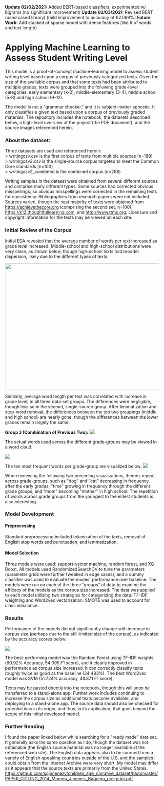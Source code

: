 **Update 02/02/2021:** Added BERT-based classifiers, experimented w/ bigrams (no significant improvement)
**Update 02/03/2021:** Revised BERT (used cased library) (mild improvement to accuracy of 62.069%)
**Future Work:** Add stacked of sparse model with dense features (like # of words and text length)

# Applying Machine Learning to Assess Student Writing Level

This model is a proof-of-concept machine-learning model to assess student writing level based upon a corpus of previously categorized texts. Given the size of the available corpus and that some texts had been attributed to multiple grades, texts were grouped into the following grade-level categories: early elementary (k-2), middle-elementary (3-4), middle school (5-8) and high school (9-12). 

The model is not a "grammar checker," and it is subject-matter agnostic. It only classifies a given text based upon a corpus of previously graded materials. The repository includes the notebook, the datasets described below, a high-level overview of the project (the PDF document), and the source images referenced herein. 

### About the dataset:

Three datasets are used and referenced herein: 
<br>> writingcsv.csv is the first corpus of texts from multiple sources (n=189)
<br>> writingcsv2.csv is the single-source corpus targeted to meet the Common Core standards (n=100)
<br>> writingcsv2_combined is the combined corpus (n=289)

Writing samples in the dataset were obtained from several different sources and comprise many different types. Some sources had corrected obvious misspellings, so obvious misspellings were corrected in the remaining texts for consistency. Bibliographies from research papers were not included.  Sources varied, though the vast majority of texts were obtained from https://achievethecore.org (comprising the second set, n=100), https://k12.thoughtfullearning.com, and http://www.ttms.org. Licensure and copyright information for the texts may be viewed on each site. 

###  Initial Review of the Corpus

Initial EDA revealed that the average number of words per text increased as grade level increased. Middle-school and high-school distributions were very close, as shown below, though high-school texts had broader dispersion, likely due to the different types of texts. 

<img src="https://github.com/jnels13/Screening-Childrens-Writing-Level-With-NLP/blob/main/Source%20Images/3_numwords.png" width="592" height="413">

Similarly, average word length per text was correlated with increase in grade level, in all three data-set groups. The differences were negligible, though less so in the second, single-source group.  After lemmatization and stop-word removal, the differences between the top two groupings (middle and high school) are nearly gone, though the differences between the lower grades remain largely the same.

**Group 3 (Combination of Previous Two):** 
<img src="https://github.com/jnels13/Screening-Childrens-Writing-Level-With-NLP/blob/main/Source%20Images/3_wordlen.png">

The actual words used across the different grade-groups may be viewed in a word cloud: 

<img src="https://github.com/jnels13/Screening-Childrens-Writing-Level-With-NLP/blob/main/Source%20Images/wc_3.png">

The ten most frequent words per grade-group are visualized below: 
<img src="https://github.com/jnels13/Screening-Childrens-Writing-Level-With-NLP/blob/main/Source%20Images/most_important.png">

When reviewing the following two preceding visualizations, themes repeat across grade-groups, such as "dog" and "cat" decreasing in frequency after the early grades, "time" growing in frequency through the different grade groups, and "mom" becoming "mother" in high school.  The repetition of words across grade groups from the youngest to the eldest students is also interesting. 

### Model Development

#### Preprocessing

Standard preprocessing included tokenization of the texts, removal of English stop words and punctuation, and lemmatization. 

#### Model Selection

Three models were used: support-vector machine, random forest, and XG Boost. All models used RandomizedSearchCV to tune the parameters (parameter grids were further tweaked in edge cases), and a dummy classifier was used to evaluate the modes' performance over baseline. The models were run on each of the three "groups" of data to examine the efficacy of the models as the corpus size increased. The data was applied to each model utilizing two strategies for categorizing the data: TF-IDF weighting and Word2vec vectorization.  SMOTE was used to account for class imbalance. 

### Results

Performance of the models did not significantly change with increase in corpus size (perhaps due to the still-limited size of the corpus), as indicated by the accuracy scores below:

<img src="https://github.com/jnels13/Screening-Childrens-Writing-Level-With-NLP/blob/main/Source%20Images/Accuracy_Scores.png">

The best-performing model was the Random Forest using TF-IDF weights (60.92% Accuracy, 54.095 F1 score), and it clearly improved in performance as corpus size increased. It can correctly classify texts roughly twice as good as the baseline (34.483%). The best Word2vec model was SVM (51.724% accuracy, 48.871 F1 score).

Texts may be pasted directly into the notebook, though this will soon be transferred to a stand-alone app.  Further work includes continuing to increase the corpus size as additional texts become available, and deploying to a stand-alone app. The source data should also be checked for potential bias in its origin, and thus, in its application; that goes beyond the scope of this initial developed model.

### Further Reading

I found the paper linked below while searching for a "ready made" data set. It generally asks the same question as I do, though the dataset was not obtainable (the English source material was no longer available at the referenced web site). The English data appears also to be sourced from a variety of English-speaking countries outside of the U.S. and the samples I could obtain from the Internet Archive were very short.  My model may differ as it appears that the source texts are primarily from the United States.  https://github.com/sgjimenezv/children_age_narrative_dataset/blob/master/PAPER_CICLING_2014_Moreno_Jimenez_Baquero_pre-print.pdf
